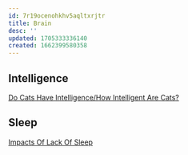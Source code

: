 ```yaml
---
id: 7r19ocenohkhv5aqltxrjtr
title: Brain
desc: ''
updated: 1705333336140
created: 1662399580358
---
```


## Intelligence

[Do Cats Have Intelligence/How Intelligent Are Cats?](http://messybeast.com/intelligence.htm#demotivate)

## Sleep
[Impacts Of Lack Of Sleep](https://belkarx.github.io/posts/finished/Impacts%20Of%20Lack%20Of%20Sleep.html)